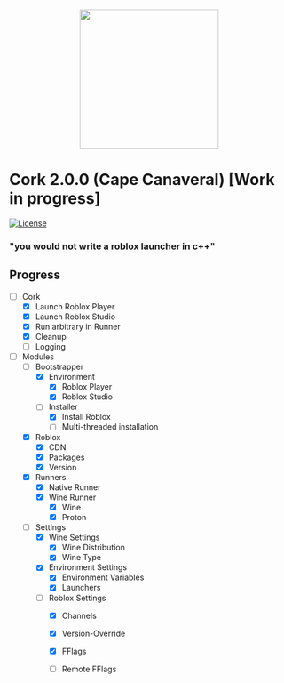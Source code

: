 <p align="center">
    <br/>
    <img src="https://github.com/Bugadinho/Cork/raw/master/resources/cork.svg" height="250"/>
    <br/>
    <h1>Cork 2.0.0 (Cape Canaveral) [Work in progress]</h1>
<p>

[![License](https://img.shields.io/github/license/Bugadinho/Cork)](https://github.com/Bugadinho/Cork/blob/next/LICENSE)

### "you would not write a roblox launcher in c++"

## Progress
- [ ] Cork
    - [x] Launch Roblox Player
    - [x] Launch Roblox Studio
    - [x] Run arbitrary in Runner
    - [x] Cleanup
    - [ ] Logging
- [ ] Modules
    - [ ] Bootstrapper
        - [x] Environment
            - [x] Roblox Player
            - [x] Roblox Studio
        - [ ] Installer
            - [x] Install Roblox
            - [ ] Multi-threaded installation
    - [x] Roblox
        - [x] CDN
        - [x] Packages
        - [x] Version
    - [x] Runners
        - [x] Native Runner
        - [x] Wine Runner
            - [x] Wine
            - [x] Proton
    - [ ] Settings
        - [x] Wine Settings
            - [x] Wine Distribution
            - [x] Wine Type
        - [x] Environment Settings
            - [x] Environment Variables
            - [x] Launchers
        - [ ] Roblox Settings
            - [x] Channels
            - [x] Version-Override
            - [x] FFlags
            - [ ] Remote FFlags
        
